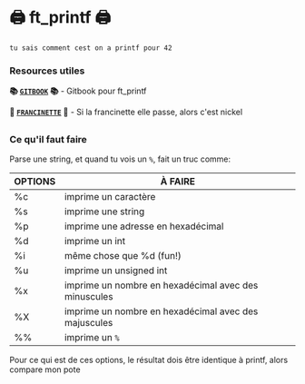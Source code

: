 # 🖨 ft_printf 🖨

`tu sais comment cest on a printf pour 42`

### Resources utiles

**📚 [`GITBOOK`](https://42-cursus.gitbook.io/guide/rank-01/ft_printf) 📚** - Gitbook pour ft_printf

**🧪 [`FRANCINETTE`](https://github.com/xicodomingues/francinette) 🧪** - Si la francinette elle passe, alors c'est nickel

## 

### Ce qu'il faut faire

Parse une string, et quand tu vois un `%`, fait un truc comme:

| OPTIONS | À FAIRE |
|-|-|
| %c | imprime un caractère |
| %s | imprime une string |
| %p | imprime une adresse en hexadécimal |
| %d | imprime un int |
| %i | même chose que %d (fun!) |
| %u | imprime un unsigned int |
| %x | imprime un nombre en hexadécimal avec des minuscules |
| %X | imprime un nombre en hexadécimal avec des majuscules |
| %% | imprime un `%` |

Pour ce qui est de ces options, le résultat dois être identique à printf, alors compare mon pote
